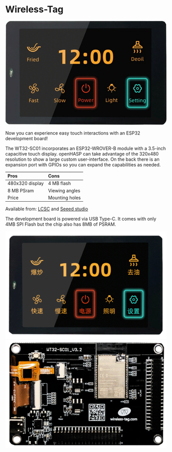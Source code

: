 <h1>Wireless-Tag</h1>

![WT-SC01](../assets/images/devices/wt-sc01.png)

Now you can experience easy touch interactions with an ESP32 development board!

The WT32-SC01 incorporates an ESP32-WROVER-B module with a 3.5-inch capacitive touch display.
openHASP can take advantage of the 320x480 resolution to show a large custom user-interface.
On the back there is an expansion port with GPIOs so you can expand the capabilities as needed.

| Pros             | Cons
|:-----            |:----
| 480x320 display  | 4 MB flash
| 8 MB PSram       | Viewing angles
| Price            | Mounting holes

Available from:
[LCSC](https://lcsc.com/product-detail/Development-Boards-Development-Kits_Wireless-tag-WT32-SC01_C555472.html) and
[Seeed studio](https://www.seeedstudio.com/ESP32-Development-board-WT32-SC01-p-4735.html)

The development board is powered via USB Type-C. It comes with only 4MB SPI Flash but the chip also has 8MB of PSRAM.


![Front](../assets/images/displays/wt32-sc01-front.png)
![Back](../assets/images/displays/wt32-sc01-back.png)

